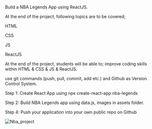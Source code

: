Build a NBA Legends App using ReactJS.

At the end of the project, following topics are to be covered;

HTML

CSS

JS

ReactJS

At the end of the project, students will be able to;
improve coding skills within HTML & CSS & JS & ReactJS.

use git commands (push, pull, commit, add etc.) and Github as Version Control System.

Step 1: Create React App using npx create-react-app nba-legends

Step 2: Build NBA Legends app using data.js, images in assets folder.

Step 4: Push your application into your own public repo on Github

![Nba_project](Nba_project.gif)